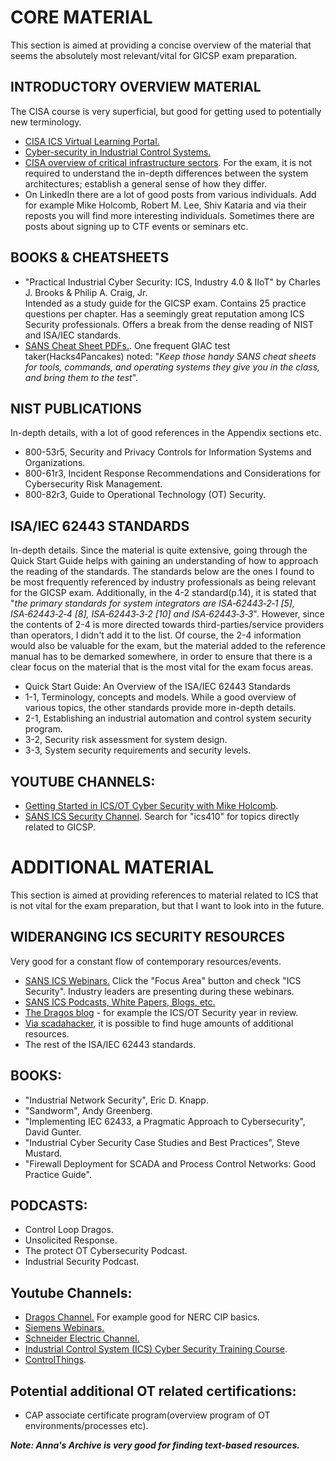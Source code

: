 # CORE MATERIAL
This section is aimed at providing a concise overview of the material that seems the absolutely most relevant/vital for GICSP exam preparation. 

## INTRODUCTORY OVERVIEW MATERIAL
The CISA course is very superficial, but good for getting used to potentially new terminology.  
- [CISA ICS Virtual Learning Portal.](https://www.cisa.gov/resources-tools/training/ics-virtual-learning-portal)
- [Cyber-security in Industrial Control Systems.](https://engineering.purdue.edu/VAAMI/ICS-modules.pdf)
- [CISA overview of critical infrastructure sectors](https://www.cisa.gov/topics/critical-infrastructure-security-and-resilience/critical-infrastructure-sectors). For the exam, it is not required to understand the in-depth differences between the system architectures; establish a general sense of how they differ.
- On LinkedIn there are a lot of good posts from various individuals. Add for example Mike Holcomb, Robert M. Lee, Shiv Kataria and via their reposts you will find more interesting individuals. Sometimes there are posts about signing up to CTF events or seminars etc.

## BOOKS & CHEATSHEETS
- "Practical Industrial Cyber Security: ICS, Industry 4.0 & IIoT" by Charles J. Brooks & Philip A. Craig, Jr.  
Intended as a study guide for the GICSP exam. Contains 25 practice questions per chapter. Has a seemingly great reputation among ICS Security professionals. Offers a break from the dense reading of NIST and ISA/IEC standards.
- [SANS Cheat Sheet PDFs.](https://www.sans.org/blog/the-ultimate-list-of-sans-cheat-sheets). One frequent GIAC test taker(Hacks4Pancakes) noted: "_Keep those handy SANS cheat sheets for tools, commands, and operating systems they give you in the class, and bring them to the test_".

## NIST PUBLICATIONS
In-depth details, with a lot of good references in the Appendix sections etc.    
- 800-53r5, Security and Privacy Controls for Information Systems and Organizations.  
- 800-61r3, Incident Response Recommendations and Considerations for Cybersecurity Risk Management.  
- 800-82r3, Guide to Operational Technology (OT) Security.  

## ISA/IEC 62443 STANDARDS
In-depth details. Since the material is quite extensive, going through the Quick Start Guide helps with gaining an understanding of how to approach the reading of the standards. The standards below are the ones I found to be most frequently referenced by industry professionals as being relevant for the GICSP exam. Additionally, in the 4-2 standard(p.14), it is stated that "_the primary standards for system integrators are ISA‑62443‑2‑1 [5], ISA‑62443‑2‑4 [8], ISA‑62443‑3‑2 [10] and ISA‑62443‑3‑3_". However, since the contents of 2-4 is more directed towards third-parties/service providers than operators, I didn't add it to the list. Of course, the 2-4 information would also be valuable for the exam, but the material added to the reference manual has to be demarked somewhere, in order to ensure that there is a clear focus on the material that is the most vital for the exam focus areas.       
- Quick Start Guide: An Overview of the ISA/IEC 62443 Standards  
- 1-1, Terminology, concepts and models. While a good overview of various topics, the other standards provide more in-depth details. 
- 2-1, Establishing an industrial automation and control system security program.  
- 3-2, Security risk assessment for system design.  
- 3-3, System security requirements and security levels.  

## YOUTUBE CHANNELS:  
- [Getting Started in ICS/OT Cyber Security with Mike Holcomb](https://www.youtube.com/watch?v=CCIrntyqe64&list=PLOSJSv0hbPZAlINIh1HcB0L8AZcSPc80g).  
- [SANS ICS Security Channel](https://www.youtube.com/@SANSICSSecurity/videos). Search for "ics410" for topics directly related to GICSP.   

# ADDITIONAL MATERIAL
This section is aimed at providing references to material related to ICS that is not vital for the exam preparation, but that I want to look into in the future.

## WIDERANGING ICS SECURITY RESOURCES
Very good for a constant flow of contemporary resources/events.  
- [SANS ICS Webinars.](https://www.sans.org/webcasts) Click the "Focus Area" button and check "ICS Security". Industry leaders are presenting during these webinars.  
- [SANS ICS Podcasts, White Papers, Blogs, etc.](https://www.sans.org/security-resources)   
- [The Dragos blog](https://www.dragos.com/blog) - for example the ICS/OT Security year in review. 
- [Via scadahacker](https://scadahacker.com/library/), it is possible to find huge amounts of additional resources.
- The rest of the ISA/IEC 62443 standards.

## BOOKS:  
- "Industrial Network Security", Eric D. Knapp.    
- "Sandworm", Andy Greenberg.
- "Implementing IEC 62433, a Pragmatic Approach to Cybersecurity", David Gunter.
- "Industrial Cyber Security Case Studies and Best Practices", Steve Mustard.
- "Firewall Deployment for SCADA and Process Control Networks: Good Practice Guide".

## PODCASTS:  
- Control Loop Dragos.  
- Unsolicited Response.  
- The protect OT Cybersecurity Podcast.  
- Industrial Security Podcast.  

## Youtube Channels:
- [Dragos Channel.](https://www.youtube.com/@DragosInc/videos) For example good for NERC CIP basics.  
- [Siemens Webinars.](https://www.youtube.com/playlist?list=PLewnA6R5Js9JRCB2v_HULi5lfuhsOWRFf)  
- [Schneider Electric Channel.](https://www.youtube.com/SchneiderElectric)    
- [Industrial Control System (ICS) Cyber Security Training Course](https://www.youtube.com/playlist?list=PLI78ZBihrkE1EpPaG79hQFuEIN9_35EbA).  
- [ControlThings](https://www.youtube.com/@ControlThings). 

## Potential additional OT related certifications:
- CAP associate certificate program(overview program of OT environments/processes etc).

***Note: Anna's Archive is very good for finding text-based resources.***
